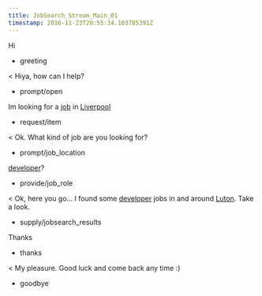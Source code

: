 ```yaml
---
title: JobSearch_Stream_Main_01
timestamp: 2016-11-23T20:55:34.103785391Z
---
```

Hi
* greeting

< Hiya, how can I help?
* prompt/open

Im looking for a [job](item_type) in [Liverpool](location)
* request/item

< Ok. What kind of job are you looking for?
* prompt/job_location

[developer](jobrole)?
* provide/job_role

< Ok, here you go...  I found some [developer](jobrole) jobs in and around [Luton](location). Take a look.
* supply/jobsearch_results

Thanks
* thanks

< My pleasure. Good luck and come back any time :)
* goodbye
